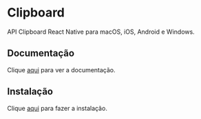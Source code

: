 # Clipboard

API Clipboard React Native para macOS, iOS, Android e Windows.

## Documentação

Clique [aqui](https://github.com/react-native-clipboard/clipboard) para ver a documentação.

## Instalação

Clique [aqui](https://www.npmjs.com/package/@react-native-community/clipboard) para fazer a instalação.
